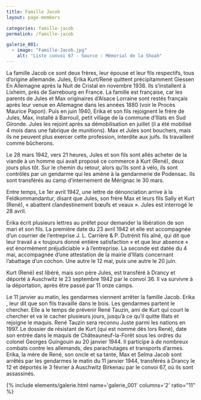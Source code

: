 ```yaml
---
title: Famille Jacob
layout: page-members

categories: famille-jacob
permalink: /famille-jacob

galerie_001: 
  - image: "Famille-Jacob.jpg"
    alt: "Liste convoi 67 - Source : Mémorial de la Shoah"
---
```


La famille Jacob ce sont deux frères, leur épouse et leur fils respectifs, tous d’origine allemande. Jules, Erika Kurt/René quittent précipitamment Giessen En Allemagne après la Nuit de Cristal en novembre 1938. Ils s’installent à Lixheim, près de Sarrebourg en France. La famille est française, car les parents de Jules et Max originaires d’Alsace Lorraine sont restés français après leur venue en Allemagne dans les années 1880 (voir le Procès Maurice Papon). Puis en juin 1940, Erika et son fils rejoignent le frère de Jules, Max, installé à Barrouil, petit village de la commune d’Illats en Sud Gironde. Jules les rejoint après sa démobilisation en juillet (il a été mobilisé 4 mois dans une fabrique de munitions). Max et Jules sont bouchers, mais ils ne peuvent plus exercer cette profession, interdite aux juifs. Ils travaillent comme bûcherons.

Le 28 mars 1942, vers 21 heures, Jules et son fils sont allés acheter de la viande à un homme qui avait proposé ce commerce à Kurt (René), deux jours plus tôt. Sur le chemin du retour, alors qu’ils sont à vélo, ils sont contrôlés par un gendarme qui les amène à la gendarmerie de Podensac. Ils sont transférés au camp d’internement de Mérignac le 30 mars.

Entre temps, Le 1er avril 1942, une lettre de dénonciation arrive à la Feldkommandantur, disant que Jules, son frère Max et leurs fils Sally et Kurt (René), « abattent clandestinement bœufs et veaux ».
Jules est interrogé le 28 avril.

Erika écrit plusieurs lettres au préfet pour demander la libération de son mari et son fils. La première date du 23 avril 1942 et elle est accompagnée d’un courrier de l’entreprise J. L. Carrière & P. Dutrénit fils aîné, qui dit que leur travail a « toujours donné entière satisfaction » et que leur absence « est énormément préjudiciable » à l’entreprise. La seconde est datée du 4 mai, accompagnée d’une attestation de la mairie d’Illats concernant l’abattage d’un cochon. Une autre le 12 mai, puis une autre le 20 juin.

Kurt (René) est libéré, mais son père Jules, est transféré à Drancy et déporté à Auschwitz le 23 septembre 1942 par le convoi 36. Il va survivre à la déportation, après être passé par 11 onze camps.

Le 11 janvier au matin, les gendarmes viennent arrêter la famille Jacob. Erika , leur dit que son fils travaille dans le bois. Les gendarmes partent le chercher. Elle a le temps de prévenir René Tauzin, ami de Kurt qui court le chercher et va le cacher plusieurs jours, jusqu’à ce qu’il quitte Illats et rejoigne le maquis. René Tauzin sera reconnu Juste parmi les nations en 1997.
Le dossier de résistant de Kurt (qui est nommé dès lors René), date son entrée dans le maquis de Châteauneuf-la-Forêt sous les ordres du colonel Georges Guingouin au 20 janvier 1944. Il participe à de nombreux combats contre les allemands, des parachutages et transports d’armes.
Erika, la mère de René, son oncle et sa tante, Max et Selma Jacob sont arrêtés par les gendarmes le matin du 11 janvier 1944, transférés à Drancy le 12 et déportés le 3 février à Auschwitz Birkenau par le convoi 67, où ils sont assassinés.

{% include elements/galerie.html name='galerie_001' columns='2' ratio="11" %}